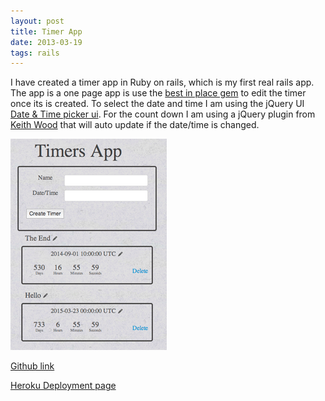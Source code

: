 ```yaml
---
layout: post
title: Timer App
date: 2013-03-19
tags: rails
---
```


I have created a timer app in Ruby on rails, which is my first real rails app. The app is a one page app is use the [best in place gem](https://github.com/bernat/best_in_place) to edit the timer once its is created. To select the date and time I am using the jQuery UI [Date & Time picker ui](http://trentrichardson.com/examples/timepicker/). For the count down I am using a jQuery plugin from [Keith Wood](http://keith-wood.name/countdown.html) that will auto update if the date/time is changed.

![Timer app site](/images/blog/timer_app.png)

[Github link](https://github.com/ghzeisler/timer)

[Heroku Deployment page](http://serene-sands-7788.herokuapp.com/)
